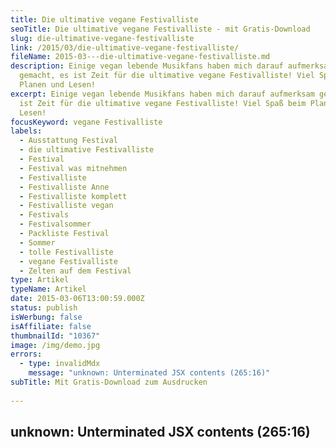 ```yaml
---
title: Die ultimative vegane Festivalliste
seoTitle: Die ultimative vegane Festivalliste - mit Gratis-Download
slug: die-ultimative-vegane-festivalliste
link: /2015/03/die-ultimative-vegane-festivalliste/
fileName: 2015-03---die-ultimative-vegane-festivalliste.md
description: Einige vegan lebende Musikfans haben mich darauf aufmerksam
  gemacht, es ist Zeit für die ultimative vegane Festivalliste! Viel Spaß beim
  Planen und Lesen!
excerpt: Einige vegan lebende Musikfans haben mich darauf aufmerksam gemacht, es
  ist Zeit für die ultimative vegane Festivalliste! Viel Spaß beim Planen und
  Lesen!
focusKeyword: vegane Festivalliste
labels:
  - Ausstattung Festival
  - die ultimative Festivalliste
  - Festival
  - Festival was mitnehmen
  - Festivalliste
  - Festivalliste Anne
  - Festivalliste komplett
  - Festivalliste vegan
  - Festivals
  - Festivalsommer
  - Packliste Festival
  - Sommer
  - tolle Festivalliste
  - vegane Festivalliste
  - Zelten auf dem Festival
type: Artikel
typeName: Artikel
date: 2015-03-06T13:00:59.000Z
status: publish
isWerbung: false
isAffiliate: false
thumbnailId: "10367"
image: /img/demo.jpg
errors:
  - type: invalidMdx
    message: "unknown: Unterminated JSX contents (265:16)"
subTitle: Mit Gratis-Download zum Ausdrucken
  
---
```


## unknown: Unterminated JSX contents (265:16)

<!--
Nachdem Matze und ich seit einiger Zeit vegan leben und ich auch schon von
anderen vegan lebenden Musikliebhabern darauf aufmerksam gemacht wurde, ist es
nun an der Zeit für die ultimative vegane Festivalliste! Alles, was man als
**Veganer** auf dem Openair-Wochenende dabei haben sollte. Natürlich sind auf
der Liste nicht nur Fressalien, sondern auch viele weitere lebenswichtige Dinge
zu finden. Es lohnt sich also, sie bei der Planung zur Rate zu ziehen.

![Veganes Frühstück auf dem Festival](http://cardamonchai.com/wp-content/uploads/2015/03/14809262091_be6e2024da_z-640x640.jpg "Veganes Frühstück auf dem Festival")

## Dieses Mal gibt es was ganz Besonderes

Dieses Mal habe ich mir für Euch was ganz Besonderes ausgedacht: Ihr könnt Euch
die ultimative **vegane** **Festivalliste** ausdrucken! Wie das geht, erfahrt
Ihr weiter unten. In den Jahrhunderten meiner Festivalbesuche wurden die
Infoheftchen und Timetables immer moderner.

Inzwischen hat fast jedes Festival eine eigene App mit dem Spielplan und noch
anderem Zeuch. Leider halten ja die Akkus der modernen Mobiltelefone mit Ach und
Krach noch bis zum 2. Festivaltag durch, die Ladestationen sind dauerüberlastet
und kaum eine/r hat Lust, den ganzen Vormittag in einem Auto (dessen Batterie
danach leer ist) zu sitzen und den Handakku aufzuladen.

## Vom Timetable zur Festivalapp

![Nicht vergessen: Die Tickets](http://cardamonchai.com/wp-content/uploads/2015/03/14725191205_35f327d6cb_z-640x640.jpg "[ ](https://www.flickr.com/photos/99929697@N07/sets)  Nicht vergessen: Die Tickets")

Deshalb neige ich auch nach wir vor dazu (auch, wenn ich unter normalen
Umständen nicht unbedingt eine Ausdruckerin bin), mir alle wichtigen Infos
auszudrucken und mitzunehmen. Der Vorläufer der Festivalapp war der druckfähige
**Timetable** , leider haben einige den inzwischen komplett von ihren Seiten
verbannt. Ich wünsche sie mir zurück. Festivalseitenbetreiber, falls Ihr das
hier lesen solltet. Und ich bin damit nicht alleine! :-)

Am tollsten sind natürlich die Festivals, die vor Ort tolle Programm-Heftchen
verteilen, leider sind die immer sehr schnell vergriffen. Rantmodus off. Das hat
natürlich alles nichts mit der ultimativen veganen Festivalliste zu tun.
Jedenfalls stelle ich Euch exklusiv und kostenlos eine Druckversion davon zur
Verfügung, die Ihr bequem mit Euch rumtragen und bereits Besorgtes darauf
abhaken könnt. Ihr könnt sie gerne auch vollmalen und mir per Post schicken.
Oder mit zum **Festival** nehmen und kucken, wie sie danach aussieht. Oder
einrahmen und an die Wand hängen. Oder auf dem Festival vollmalen, einrahmen und
mir schicken, damit ich sie an meine Wand hänge. Ihr seht: Der Phantasie sind
mal wieder keine Grenzen gesetzt.

## Auf Biergarnituren wird bewusst verzichtet

Trotz der häufig matschigen, regennassen Erlebnisse auf diversen
Freiluft-Festivitäten habe ich die allseits beliebten Ganzkörpergummianzüge aus
modischen Gründen auch dieses Mal weggelassen, selbiges gilt für Bierfässer,
Gartenzäune, Biergarnituren und Pferdedroschken. Ihr könnt den Kram natürlich
gerne trotzdem einpacken, Ihr müsst Ihn dann auch alleine tragen. Wobei, wenn
Ihr eine Pferdedroschke dabei habt, lasst es mich wissen, dann könnt Ihr meine
Sachen für mich zum Zeltplatz transportieren. Ich lade Euch dann im Gegenzug zum
**Zelt** -Richtfestbier ein.

Auch Konserven werdet Ihr auf der Liste wie immer vergeblich suchen, mir sind
die Dinger im Rucksack einfach viel zu schwer. Dafür gibt es aber jede Menge
anderen leckeren Schnickschnack. Ohne Ballast läuft es sich einfach viel besser
und auch Bierdosenschleppen sollte, seitdem es auf jedem mittelgroßen
Tanzvergnügen Supermarktstände gibt, an denen der halbe Liter (eiskaltes!) Bier
für 1,50 zu haben ist. Dort kann man sich übrigens auch kostengünstige
Einweggrills, Eiswürfel, Becher und Getränke besorgen. Manche bieten inzwischen
sogar Obstsalat und Müsli (Kaffee sowieso) mit **Sojamilch** an.

## Sojamilch und Müsli

Auch, was das vegane Angebot an den diversen Futterständen angeht, haben die
meisten in den letzten Jahren toll nachgerüstet. In Ermangelung pflanzlicher
Kost muss längst nicht mehr zwangsläufig jeden Abend zu den Glutamatnudeln beim
Asia Wok gegriffen werden. Auch wenn die zwischendurch zum **Bier** aufsaugen
gar nicht so schlecht sind, wenn man sie mit genügend Sambal Oelek einweicht.
Nun aber genug der Ausschweifungen, kommen wir zur Liste. Viel Spaß beim Lesen
und Planen

1.  Tramperrucksack mit 65 – 70 Litern Volumen
1.  Zelt (sollte möglichst wasserdicht sein, aber nicht unbedingt das teuerste,
    man ärgert sich sonst nur, wenn nachher Schlamm dran klebt oder Brandlöcher
    drin sind)
1.  Isomatte oder Luftmatratze
1.  Taschenmesser
1.  Wärmflasche (Falls es nachts sehr kalt wird)
1.  Flugzeugdecke (Ihr kennt diese kleinen Fleecedecken, die lassen sich auf
    Geldbeutelgröße zusammenfalten und sind oft nicht nur nachts im Schlafsack,
    wenn man die kalten Füße darin einwickelt superpraktisch)
1.  Gehörschutz (Für Mimosen, die sonst nicht mit auf's Boysetsfire-Konzert
    kommen und für gesegneten Nachtschlaf auch neben dem Partyzelt oder dem
    abgefüllten Festivalneuling von nebenan, der erst wenn die Konzerte mittags
    wieder losgehen in den Schlafsack kriecht)
1.  So viele grüne Bananen, wie in den Rucksack gehen (reifen nach und werden
    nicht so schnell matschig, wie gelbe Bananen), die sind nicht nur als
    Zwischendurchsnack geniale Energielieferanten, kleingeschnitten im Müsli
    geben sie auch eine hervorragende Frühstückszutat ab, die Omnis werden vor
    Neid erblassen
1.  Müsli (Ich empfehle das Hari Crunch „Let's Rock“ Bio-Knuspermüsli, das ist
    soo lecker und macht ordentlich satt, zu Hause mache ich mein Müsli selbst)
1.  Pflanzenmilch je nach Geschmack (Zur Not wird die halt ein Bisschen warm,
    hält sich im Zelt aber wirklich lange)
1.  Studentenfutter (Habe ich grundsätzlich für jeden Tag einen Beutel dabei,
    das macht schön satt)
1.  Energieriegel (Meine Lieblingsriegel sind die Raw Bites, ähnliche gibt es
    auch von anderen Herstellern)
1.  Knabbersoja
1.  Paprikas (Kann man super roh essen)
1.  Äpfel
1.  Schokoaufstrich (z. B von Samba)
1.  Instantkaffee (Z. B. den von Sonnentor)
1.  Becher
1.  Kleiner Kochtopf
1.  Kaugummis
1.  Abgepacktes Brot
1.  Hefeaufstrich (1 – 2 Tage hält sich so eine Dose ungekühlt)
1.  Vegusto-"Käse" am Stück geht prima als Babybell-Ersatz durch, falls Ihr die
    Dinger vermissen solltet, gibt es auch z. B. mit Walnüssen oder Paprika
1.  Chips
1.  2-3 Tetrapacks Mineralwasser für den Tag danach, wenn der Wasserhahn zu weit
    weg ist haben sich bewährt, das könnt Ihr zu späterer Stunde auch gut mit
1.  Weißwein mischen.
1.  Spacebars sind wunderbar für zwischendurch oder zusammen mit
1.  Senf aus der Tube und dem Brot ein leckerer Mittagsimbiss
1.  Billig-Sonnenbrille (Ersatz gibt es zur Not auch auf dem Festival,
    allerdings kostet das 3 Euro-Modell hier gerne mal 15 Euro)
1.  Ausreichend Bandshirts (Rechnet mal lieber pro Tag zwei ein, falls es beim
    Konzert zur Bierdusche kommt)
1.  Bikini (Ihr könnt dann auch mal bequem am Wasserhahn oder mit dem
    Wasserkanister duschen, falls Euch die Schlangen vor den sanitären
    Einrichtungen zu lang sind oder die Duschen mal wieder verstopft, außerdem
    kann man sich darin einfach immer noch am besten sonnen)
1.  Flip Flops
1.  2 – 3 kurze Jeansröcke und dazu zahlreiche Leggins (Die trocknen nach dem
    Regen auch am Bein ziemlich schnell, da sie eng anliegen, halten sie schön
    warm, zudem kann man zur Not auch mehrere übereinander tragen, außerdem hat
    man sie schnell ausgezogen und in die Tasche gesteckt, sollte das Wetter von
    böse zu freundlich umschlagen) oder wahlweise 2 -3 dieser lustigen
    schnelltrocknenden Funktionshosen, bei denen man die langen Beine mit dem
    Reißverschluss abnehmen kann
1.  Ausreichend Unterwäsche
1.  Dicker Hoodie oder Pullover, falls die Wettervorhersage mollig warme
    Temperaturen von unter 15 Grad in der Nacht anpreist evtl. auch eine
    Winterjacke
1.  Regenjacke
1.  Müllsäcke (Daraus kann man sich Notfallregenhosen und alle möglichen anderen
    praktischen Dinge basteln)
1.  Panzertape (auch Gaffer oder Gartentape genannt, damit kann man nicht nur
    Regenmäntel, Zelte und Miniröcke flicken, sondern zusammen mit den Mülltüten
    auch ganze Modekollektionen basteln. Außerdem benötigt Ihr es dringend zum
    Bau Eures
1.  Umhängetetrapacks. Dazu braucht Ihr außerdem, wie der Name schon verrät,
    noch einen handelsüblichen Tetrapack. Achtung: Auf sehr vielen Festivals
    sind seit ein paar Jahren nur noch 1-Liter (auf manchen sogar noch kleinere,
    das kann man vorher auf der Homepage des jeweiligen Festivals nachlesen)
    Tetrapacks auf dem Konzertgelände erlaubt. Mit Hilfe des Gaffertapes könnt
    Ihr mit etwas Geschick einen eleganten Trageriemen basteln, der Tetrapack
    kann immer wieder mit Getränken nachgefüllt werden. Wer möchte, kann
    natürlich auch zum
1.  mittelalterlichen Weinschlauch greifen und auch
1.  diese neumodischen Trinkrucksäcke erfreuen sich in der letzten Zeit immer
    größerer Beliebtheit
1.  Deo (Ich empfehle Euch das aluminiumfreie Deo von
    [Wolkenseifen](http://cardamonchai.aithir.de/2014/08/himmlische-dufte-ganz-ohne-plastik/),
    das gibt es in den verschiedensten Variationen, es hält wirklich sehr lange
    und hat sogar mich von meiner Sucht nach aggressiven Sprühdeos losgebracht)
1.  Duschgel
1.  Zahnputzzeug
1.  Sonnencreme
1.  Trockenshampoo gibt es von Lush oder Balea, Ihr könnt Euch aber auch einfach
    ein Beutelchen Weinsteinbackpulver mitnehmen, vorsichtig in den Haaransatz
    einmassieren, leicht frottieren und dann ausbürsten, damit erzielt Ihr die
    gleiche Wirkung
1.  Haarbürste oder Kamm, je nach Haarstruktur
1.  Palästinenser oder großes Halstuch gegen Zug oder als
1.  Kopfbedeckung gegen Sonnenbrand (Wenn der Sonnenstich droht: Einfach nass
    machen)
1.  Brandsalbe (hilft auch gegen Mückenstiche und Sonnenbrand)
1.  Feuchte Babytücher (Falls die Dusche mal klemmt)
1.  Abschminktücher (Z. B. von Balea)
1.  Transportabler Schminkspiegel (Wenn Ihr morgens im Zelt aufwacht und am
    Vortag echt keine Lust mehr hattet Euch abzuschminken, kann das äußerst
    hilfreich sein)
1.  Klopapier (In den Dixies ist einfach niemals welches drin)
1.  Desinfektionsgel (Gibt's auch in vegan, z. B. von Balea)
1.  Mandeln (nicht nur als Zwischendurch-Snack, die Dinger helfen auch gut gegen
    evtl. auftretenden Kater, einfach ein paar davon kauen, dann spart Ihr Euch
    die Aspirin, die im nächsten Punkt trotzdem auf meiner Liste landen, sicher
    ist sicher)
1.  Aspirin
1.  Handtuch (
    [Die Antwort ist und bleibt schließlich 42](http://cardamonchai.aithir.de/2013/05/die-sache-mit-den-handtuchern/),
    außerdem kann man es sehr gut als Sonnenschutz, Superheldenumhang, Turban,
    zum Abtrocknen oder als Kopfkissen verwenden)
1.  Kamera (nehmt bitte nicht Eure superteure, neue SF-Ausrüstung mit, Ihr
    werdet es nur bereuen. Die lustigsten Festivalfotos entstehen sowieso immer
    mit der kleinen Klickse
1.  Handy und Ladekabel (Falls Ihr in den Genuss einer Ladestation kommt) -
    Nicht wundern, am ersten Tag bricht der Handyempfang meist komplett
    zusammen, weil einfach alle versuchen, sich zu verabreden. Ich empfehle
    daher schon seit Jahren:
1.  Nehmt eine Uhr mit und sucht Euch schon zu Hause einen Treffpunk auf dem
    Geländeplan raus. Das klingt superaltmodisch, funktioniert aber in den
    meisten Fällen erstaunlich gut, später muss man dann (je nachdem, wie gut
    die Bands sind und mit wem man unterwegs ist) darauf hoffen, dass sich die
    Kollegen noch an den jeweils vereinbarten Treffpunkt erinnern, aber zur Not
    findet man sich ja spätestens am Abend vor dem Zelt wieder
1.  Powerbank
1.  Faltkanister (wurde oben schon erwähnt, ist natürlich auch für das
    Trinkwasser gedacht. Falls Euer Kumpel vorhat, den mit Spirituosen zu
    füllen, nehmt besser noch einen zweiten mit)
1.  Warme Socken
1.  Gummistiefel! Das wichtigste Kleidungsstück auf dem Festival. Damit lässt es
    sich nicht nur durch hohen Schlamm waten, man kann so auch bedenkenlos
    gerade noch okaye Dixies betreten und verliert keine Zehennägel, wenn einem
    beim Pogo jemand auf den Fuß springt. Natürlich gehen auch diese tollen,
    veganen Dockmartens, sie sind super wasserdicht, allerdings muss man sich
    darüber im Klaren sein, dass es mitunter sehr spaßig sein kann, nachts vor
    dem Zelt die vom Schlamm verbackenen Schnürsenkel zu lösen. In beiden Fällen
    empfiehlt sich auf jeden Fall ein kleiner
1.  Stiefelknecht oder Schuhlöffel
1.  Flyer und Kreide (Die URL [www.earthlings.de](http://www.earthlings.de/) ist
    bekannt, ich wünsche Euch viel Spaß, wo trifft man mehr Leute auf einem
    Haufen, als auf Festivals)
1.  Kondome
1.  Klappgaskocher (Wenn Ihr in größeren Gruppen unterwegs seid, sprecht Euch
    vorher ab, wir hatten mal sage und schreibe 12 Gaskocher dabei, als wir zu
    achtzehnt auf dem Southside waren)
1.  Ersatzkartusche
1.  Pro Person ein Klappstuhl
1.  Eventuell ein leichter, faltbarer Alutisch für alle zusammen
1.  Verbandskasten (Am besten auch wieder absprechen, werden mitnimmt)
1.  Musikinstrument für die Mittagspause
1.  Liederbuch
1.  Pavillon (Gibts für kleines Geld im Baumarkt, unserer jetziges hat bereits
    rund 12 Festivals überlebt, Freunde danken es uns immer, wenn wir es dabei
    haben, es eignet sich super als Pow Wow zwischen den Zelten, eins reicht für
    bis zu 4 Zelte)
1.  Ersatzheringe (Einer vergisst immer, die Dinger mitzunehmen und freut sich
    dann)
1.  Tickets
1.  Timetable-Ausdruck
1.  Lageplan
1.  Taschenlampe
1.  Räucherstäbchen gegen diverse seltsame Düfte
1.  Feuerzeug
1.  Batterien für Eure elektrischen Devotionalien
1.  Packt das Navi und den Wohnungsschlüssel ins Handschuhfach, wenn Ihr auf's
    Gelände geht. Ich könnte Euch jetzt die wüstesten Geschichten von verlorenen
    Schlüsseln erzählen, aber ich lasse es.

Wie immer enthält meine Liste hauptsächlich Frühstückszutaten und Snacks. Am
Ende möchte man sowieso das Essen an den Buden ausprobieren und es wäre ja
schade, wenn man deshalb Tonnen von angeschleppten Dosensuppen wieder nach Hause
schleppt. Wer doch noch Platz für genau zwei Konserven in seinem Rucksack frei
hat, kann gerne in Kürze hier vorbei klicken. Ich werde Euch ein sehr leckeres
Festival-Rezept aus meiner Feder verraten. :-) Dafür braucht Ihr dann noch

1.  Dose Baked Beans
1.  Dose Mais
1.  Suppenwürfel
1.  Beutel Sojaschnetzel
1.  Dosenöffner
1.  Löffel
1.  Chilischote
1.  2 Beutelchen Salz aus dem nächsten Schnellimbiss
1.  [Das Rezept](/2015/03/fruehstueck-a-la-wilder-westen/) (Das gibt es auch als
    praktischen Download zum Ausdrucken)

Gegessen wird natürlich stilecht aus dem Kochtopf, den Ihr weiter oben in der
Liste ja schon gefunden habt. Viel Spaß beim Packen! Gebt Bescheid, sollte auf
der Liste noch was Wichtiges fehlen, ich füge es gerne hinzu. Weiterrocken!
&lt;3

![vegane-festival-packliste](http://cardamonchai.com/wp-content/uploads/2015/03/festival-packliste-vegan-1-400x600.png)

[Die ultimative FestivallisteJetzt runterladen und ausdrucken](/wp-content/uploads/2015/03/ultimative-vegane-festivalliste1.pdf)
<div> [

-->

  